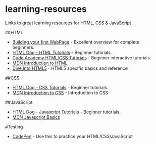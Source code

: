 # learning-resources
Links to great learning resources for HTML, CSS &amp; JavaScript

##HTML

- [Building your first WebPage](http://learn.shayhowe.com/html-css/building-your-first-web-page/) - Excellent overview for complete beginners.
- [HTML Dog - HTML Tutorials](http://htmldog.com/guides/html/beginner/) - Beginner tutorials.
- [Code Academy HTML/CSS Tutorials](https://www.codecademy.com/en/tracks/htmlcss) - Beginner interactive tutorials.
- [MDN Introduction to HTML](https://developer.mozilla.org/en-US/Learn/HTML/Introduction_to_HTML)
- [Dive Into HTML5](http://diveintohtml5.info/) - HTML5 specific basics and reference

##CSS

- [HTML Dog - CSS Tutorials](http://htmldog.com/guides/css/beginner/) - Beginner tutorials.
- [MDN Introduction to CSS](https://developer.mozilla.org/en-US/Learn/CSS/Introduction_to_CSS) - Introduction to CSS

##JavaScript

- [HTML Dog - Javascript Tutorials](http://htmldog.com/guides/javascript/beginner/) - Beginner tutorials.
- [MDN Javascript Basics](https://developer.mozilla.org/en-US/Learn/Getting_started_with_the_web/JavaScript_basics)

#Testing

- [CodePen](http://codepen.io/pen/) - Use this to practice your HTML/CSS/JavaScript
